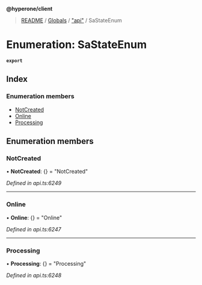 **@hyperone/client**

> [README](../README.md) / [Globals](../globals.md) / ["api"](../modules/_api_.md) / SaStateEnum

# Enumeration: SaStateEnum

**`export`** 

## Index

### Enumeration members

* [NotCreated](_api_.sastateenum.md#notcreated)
* [Online](_api_.sastateenum.md#online)
* [Processing](_api_.sastateenum.md#processing)

## Enumeration members

### NotCreated

•  **NotCreated**: {} = "NotCreated"

*Defined in api.ts:6249*

___

### Online

•  **Online**: {} = "Online"

*Defined in api.ts:6247*

___

### Processing

•  **Processing**: {} = "Processing"

*Defined in api.ts:6248*
